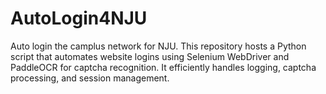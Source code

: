 # AutoLogin4NJU
Auto login the camplus network for NJU. This repository hosts a Python script that automates website logins using Selenium WebDriver and PaddleOCR for captcha recognition. It efficiently handles logging, captcha processing, and session management.
